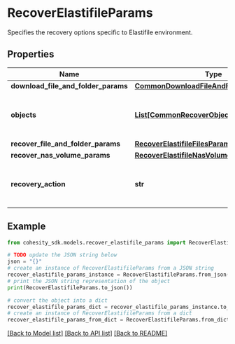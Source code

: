 # RecoverElastifileParams

Specifies the recovery options specific to Elastifile environment.

## Properties

Name | Type | Description | Notes
------------ | ------------- | ------------- | -------------
**download_file_and_folder_params** | [**CommonDownloadFileAndFolderParams**](CommonDownloadFileAndFolderParams.md) |  | [optional] 
**objects** | [**List[CommonRecoverObjectSnapshotParams]**](CommonRecoverObjectSnapshotParams.md) | Specifies the list of recover Object parameters. | 
**recover_file_and_folder_params** | [**RecoverElastifileFilesParams**](RecoverElastifileFilesParams.md) |  | [optional] 
**recover_nas_volume_params** | [**RecoverElastifileNasVolumeParams**](RecoverElastifileNasVolumeParams.md) |  | [optional] 
**recovery_action** | **str** | Specifies the type of recover action to be performed. | 

## Example

```python
from cohesity_sdk.models.recover_elastifile_params import RecoverElastifileParams

# TODO update the JSON string below
json = "{}"
# create an instance of RecoverElastifileParams from a JSON string
recover_elastifile_params_instance = RecoverElastifileParams.from_json(json)
# print the JSON string representation of the object
print(RecoverElastifileParams.to_json())

# convert the object into a dict
recover_elastifile_params_dict = recover_elastifile_params_instance.to_dict()
# create an instance of RecoverElastifileParams from a dict
recover_elastifile_params_from_dict = RecoverElastifileParams.from_dict(recover_elastifile_params_dict)
```
[[Back to Model list]](../README.md#documentation-for-models) [[Back to API list]](../README.md#documentation-for-api-endpoints) [[Back to README]](../README.md)



